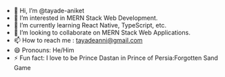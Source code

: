 - 👋 Hi, I’m @tayade-aniket
- 👀 I’m interested in MERN Stack Web Development.
- 🌱 I’m currently learning React Native, TypeScript, etc.
- 💞️ I’m looking to collaborate on MERN Stack Web Applications.
- 📫 How to reach me : tayadeanni@gmail.com
- 😄 Pronouns: He/Him
- ⚡ Fun fact: I love to be Prince Dastan in Prince of Persia:Forgotten Sand Game

<!---
tayade-aniket/tayade-aniket is a ✨ special ✨ repository because its `README.md` (this file) appears on your GitHub profile.
You can click the Preview link to take a look at your changes.
--->
